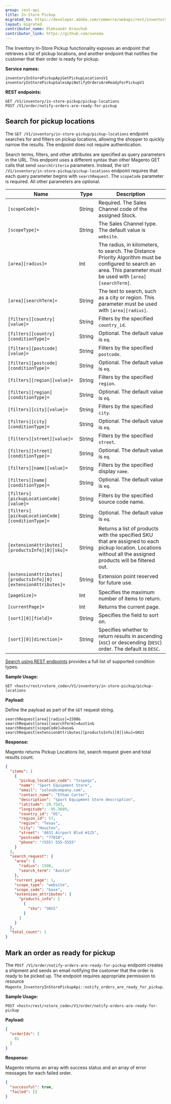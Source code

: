 ```yaml
---
group: rest-api
title: In-Store Pickup
migrated_to: https://developer.adobe.com/commerce/webapi/rest/inventory/in-store-pickup/
layout: migrated
contributor_name: Oleksandr Kravchuk
contributor_link: https://github.com/swnsma
---
```


The Inventory In-Store Pickup functionality exposes an endpoint that retrieves a list of pickup locations, and another endpoint that notifies the customer that their order is ready for pickup.

**Service names:**

```http
inventoryInStorePickupApiGetPickupLocationsV1
inventoryInStorePickupSalesApiNotifyOrdersAreReadyForPickupV1
```

**REST endpoints:**

```http
GET /V1/inventory/in-store-pickup/pickup-locations
POST /V1/order/notify-orders-are-ready-for-pickup
```

## Search for pickup locations

The `GET /V1/inventory/in-store-pickup/pickup-locations` endpoint searches for and filters on pickup locations, allowing the shopper to quickly narrow the results. The endpoint does not require authentication.

Search terms, filters, and other attributes are specified as query parameters in the URL. This endpoint uses a different syntax than other Magento GET calls that send `searchCriteria` parameters. Instead, the `GET /V1/inventory/in-store-pickup/pickup-locations` endpoint requires that each query parameter begins with `searchRequest`. The `scopeCode` parameter is required. All other parameters are optional.

Name | Type | Description
--- | --- | ---
`[scopeCode]=` | String | Required. The Sales Channel code of the assigned Stock.
`[scopeType]=` | String | The Sales Channel type. The default value is `website`.
`[area][radius]=` | Int | The radius, in kilometers, to search. The Distance Priority Algorithm must be configured to search an area. This parameter must be used with `[area][searchTerm]`.
`[area][searchTerm]=` | String | The text to search, such as a city or region. This parameter must be used with `[area][radius]`.
`[filters][country][value]=` | String | Filters by the specified `country_id`.
`[filters][country][conditionType]=` | String | Optional. The default value is `eq`.
`[filters][postcode][value]=` | String | Filters by the specified `postcode`.
`[filters][postcode][conditionType]=` | String | Optional. The default value is `eq`.
`[filters][region][value]=` | String | Filters by the specified `region`.
`[filters][region][conditionType]=` | String | Optional. The default value is `eq`.
`[filters][city][value]=` | String | Filters by the specified `city`.
`[filters][city][conditionType]=` | String | Optional. The default value is `eq`.
`[filters][street][value]=` | String | Filters by the specified `street`.
`[filters][street][conditionType]=` | String | Optional. The default value is `eq`.
`[filters][name][value]=` | String | Filters by the specified display `name`.
`[filters][name][conditionType]=` | String | Optional. The default value is `eq`.
`[filters][pickupLocationCode][value]=` | String | Filters by the specified source code name.
`[filters][pickupLocationCode][conditionType]=` | String | Optional. The default value is `eq`.
`[extensionAttributes][productsInfo][0][sku]=` | String | Returns a list of products with the specified SKU that are assigned to each pickup location. Locations without all the assigned products will be filtered out.
`[extensionAttributes][productsInfo][0][extensionAttributes]=` | String | Extension point reserved for future use.
`[pageSize]=` | Int | Specifies the maximum number of items to return.
`[currentPage]=` | Int | Returns the current page.
`[sort][0][field]=` | String | Specifies the field to sort on.
`[sort][0][direction]=` | String | Specifies whether to return results in ascending (`ASC`) or descending (`DESC`) order. The default is `DESC`.

[Search using REST endpoints](https://developer.adobe.com/commerce/webapi/rest/use-rest/performing-searches) provides a full list of supported condition types.

**Sample Usage:**

`GET <host>/rest/<store_code>/V1/inventory/in-store-pickup/pickup-locations`

**Payload:**

Define the payload as part of the `GET` request string.

```http
searchRequest[area][radius]=1500&
searchRequest[area][searchTerm]=Austin&
searchRequest[scopeCode]=base&
searchRequest[extensionAttributes][productsInfo][0][sku]=SKU1
```

**Response:**

Magento returns Pickup Locations list, search request given and total results count.

```json
{
  "items": [
    {
      "pickup_location_code": "txspeqs",
      "name": "Sport Equipment Store",
      "email": "sales@company.com",
      "contact_name": "Ethan Carter",
      "description": "Sport Equipment Store description",
      "latitude": 29.7543,
      "longitude": -95.3609,
      "country_id": "US",
      "region_id": 57,
      "region": "Texas",
      "city": "Houston",
      "street": "4631 Airport Blvd #125",
      "postcode": "77010",
      "phone": "(555) 555-5555"
    }
  ],
  "search_request": {
    "area": {
      "radius": 1500,
      "search_term": "Austin"
    },
    "current_page": 1,
    "scope_type": "website",
    "scope_code": "base",
    "extension_attributes": {
      "products_info": [
        {
          "sku": "SKU1"
        }
      ]
    }
  },
  "total_count": 1
}
```

## Mark an order as ready for pickup

The `POST /V1/order/notify-orders-are-ready-for-pickup` endpoint creates a shipment and sends an email notifying the customer that the order is ready to be picked up.
The endpoint requires appropriate permission to resource `Magento_InventoryInStorePickupApi::notify_orders_are_ready_for_pickup`.

**Sample Usage:**

`POST <host>/rest/<store_code>/V1/order/notify-orders-are-ready-for-pickup`

**Payload:**

```json
{
  "orderIds": [
    81
  ]
}
```

**Response:**

Magento returns an array with success status and an array of error messages for each failed order.

```json
{
  "successful": true,
  "failed": []
}
```
